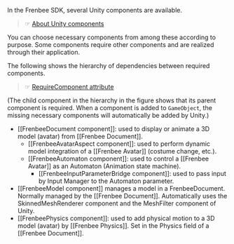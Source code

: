 In the Frenbee SDK, several Unity components are available.
> ☞ [About Unity components](http://docs.unity3d.com/Documentation/Manual/UsingComponents40.html)

You can choose necessary components from among these according to purpose.
Some components require other components and are realized through their application.

The following shows the hierarchy of dependencies between required components.
> ☞ [RequireComponent attribute](https://docs.unity3d.com/Documentation/ScriptReference/RequireComponent.html)

(The child component in the hierarchy in the figure shows that its parent component is required. When a component is added to `GameObject`, the missing necessary components will automatically be added by Unity.)

* [[FrenbeeDocument component]]: used to display or animate a 3D model (avatar) from [[Frenbee Document]].
  * [[FrenbeeAvatarAspect component]]: used to perform dynamic model integration of a [[Frenbee Avatar]] (costume change, etc.).
  * [[FrenbeeAutomaton component]]: used to control a [[Frenbee Avatar]] as an Automaton (Animation state machine).
    * [[FrenbeeInputParameterBridge component]]: used to pass input by Input Manager to the Automaton parameter.
* [[FrenbeeModel component]] manages a model in a FrenbeeDocument. Normally managed by the [[Frenbee Document]]. Automatically uses the SkinnedMeshRenderer component and the MeshFilter component of Unity.
* [[FrenbeePhysics component]]: used to add physical motion to a 3D model (avatar) by [[Frenbee Physics]]. Set in the Physics field of a [[Frenbee Document]].
